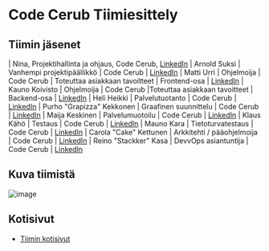 # Code Cerub Tiimiesittely


## Tiimin jäsenet

| Nina, Projektihallinta ja ohjaus, Code Cerub, [LinkedIn]() 
| Arnold Suksi | Vanhempi projektipäällikkö | Code Cerub | [LinkedIn]() 
| Matti Urri | Ohjelmoija | Code Cerub | Toteuttaa asiakkaan tavoitteet | Frontend-osa | [LinkedIn]() 
| Kauno Koivisto | Ohjelmoija | Code Cerub |Toteuttaa asiakkaan tavoitteet | Backend-osa | [LinkedIn]() 
| Heli Heikki | Palvelutuotanto | Code Cerub | [LinkedIn]() 
| Purho "Grapizza" Kekkonen | Graafinen suunnittelu | Code Cerub | [LinkedIn]() 
| Maija Keskinen | Palvelumuotoilu | Code Cerub | [LinkedIn]() 
| Klaus Kähö | Testaus | Code Cerub | [LinkedIn]() 
| Mauno Kara | Tietoturvatestaus | Code Cerub | [LinkedIn]() 
| Carola "Cake" Kettunen | Arkkitehti / pääohjelmoija | Code Cerub | [LinkedIn]() 
| Reino "Stackker" Kasa | DevvOps asiantuntija | Code Cerub | [LinkedIn]() 





## Kuva tiimistä

![image](https://gitlab.labranet.jamk.fi/ttc2070te2021s/S2021-AB5160/core/-/raw/master/assets/Tiimin_j%C3%A4senet1.2.jpg?inline=false)


## Kotisivut

* [Tiimin kotisivut]()
